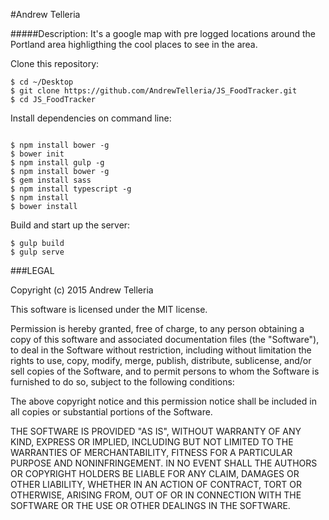 #Andrew Telleria

#####Description: It's a google map with pre logged locations around the Portland area highligthing the cool places to see in the area.

Clone this repository:

```
$ cd ~/Desktop
$ git clone https://github.com/AndrewTelleria/JS_FoodTracker.git
$ cd JS_FoodTracker
```

Install dependencies on command line:
```

$ npm install bower -g
$ bower init
$ npm install gulp -g
$ npm install bower -g
$ gem install sass
$ npm install typescript -g
$ npm install
$ bower install
```

Build and start up the server:
```
$ gulp build
$ gulp serve
```

###LEGAL

Copyright (c) 2015 Andrew Telleria

This software is licensed under the MIT license.

Permission is hereby granted, free of charge, to any person obtaining a copy of this software and associated documentation files (the "Software"), to deal in the Software without restriction, including without limitation the rights to use, copy, modify, merge, publish, distribute, sublicense, and/or sell copies of the Software, and to permit persons to whom the Software is furnished to do so, subject to the following conditions:

The above copyright notice and this permission notice shall be included in all copies or substantial portions of the Software.

THE SOFTWARE IS PROVIDED "AS IS", WITHOUT WARRANTY OF ANY KIND, EXPRESS OR IMPLIED, INCLUDING BUT NOT LIMITED TO THE WARRANTIES OF MERCHANTABILITY, FITNESS FOR A PARTICULAR PURPOSE AND NONINFRINGEMENT. IN NO EVENT SHALL THE AUTHORS OR COPYRIGHT HOLDERS BE LIABLE FOR ANY CLAIM, DAMAGES OR OTHER LIABILITY, WHETHER IN AN ACTION OF CONTRACT, TORT OR OTHERWISE, ARISING FROM, OUT OF OR IN CONNECTION WITH THE SOFTWARE OR THE USE OR OTHER DEALINGS IN THE SOFTWARE.
